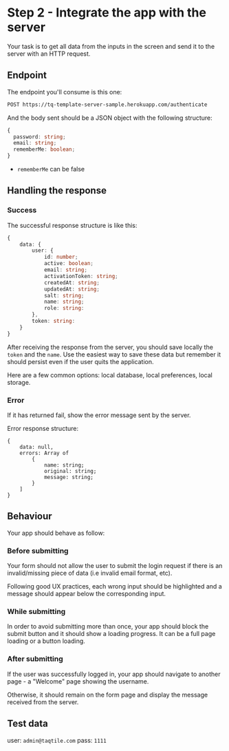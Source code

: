 # Step 2 - Integrate the app with the server

Your task is to get all data from the inputs in the screen and send it to the server with an HTTP request.

## Endpoint

The endpoint you'll consume is this one:

```bash
POST https://tq-template-server-sample.herokuapp.com/authenticate
```

And the body sent should be a JSON object with the following structure:

```ts
{
  password: string;
  email: string;
  rememberMe: boolean;
}
```
- `rememberMe` can be false

## Handling the response

### Success 

The successful response structure is like this:

```ts
{
    data: {
        user: {
            id: number;
            active: boolean;
            email: string;
            activationToken: string;
            createdAt: string;
            updatedAt: string;
            salt: string;
            name: string;
            role: string:
        },
        token: string:
    }
}
```

After receiving the response from the server, you should save locally the `token` and the `name`. Use the easiest way to save these data but remember it should persist even if the user quits the application.

Here are a few common options: local database, local preferences, local storage.

### Error

If it has returned fail, show the error message sent by the server.

Error response structure:

```
{
    data: null,
    errors: Array of
        {
            name: string;
            original: string;
            message: string;
        }
    ]
}
```

## Behaviour

Your app should behave as follow:

### Before submitting

Your form should not allow the user to submit the login request if there is an invalid/missing piece of data (i.e invalid email format, etc).

Following good UX practices, each wrong input should be highlighted and a message should appear below the corresponding input.

### While submitting

In order to avoid submitting more than once, your app should block the submit button and it should show a loading progress. It can be a full page loading or a button loading.

### After submitting

If the user was successfully logged in, your app should navigate to another page - a "Welcome" page showing the username.

Otherwise, it should remain on the form page and display the message received from the server.


## Test data

user: `admin@taqtile.com`
pass: `1111`
